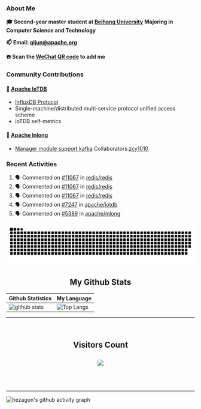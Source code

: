 ### About Me

**🎓 Second-year master student at [Beihang University](https://www.buaa.edu.cn/)** **Majoring in Computer Science and Technology**

**📫 Email: qijun@apache.org**

**☎️ Scan the [WeChat QR code](https://github.com/jun0315/jun0315/issues/1) to add me**

### Community Contributions

#### 🚀 [Apache IoTDB](https://github.com/apache/iotdb/pulls?q=+is%3Apr+author%3Ajun0315)

- [InfluxDB Protocol](https://iotdb.apache.org/zh/UserGuide/Master/API/InfluxDB-Protocol.html)
- Single-machine/distributed multi-service protocol unified access scheme
- IoTDB self-metrics

#### 🚀 [Apache Inlong](https://github.com/apache/inlong/pulls?q=+is%3Apr+author%3Ajun0315)

- [Manager module support kafka](https://github.com/apache/inlong/pull/5389)     Collaborators:[zcy1010](https://github.com/zcy1010)


### Recent Activities
<!--START_SECTION:activity-->
1. 🗣 Commented on [#11067](https://github.com/redis/redis/issues/11067) in [redis/redis](https://github.com/redis/redis)
2. 🗣 Commented on [#11067](https://github.com/redis/redis/issues/11067) in [redis/redis](https://github.com/redis/redis)
3. 🗣 Commented on [#11067](https://github.com/redis/redis/issues/11067) in [redis/redis](https://github.com/redis/redis)
4. 🗣 Commented on [#7247](https://github.com/apache/iotdb/issues/7247) in [apache/iotdb](https://github.com/apache/iotdb)
5. 🗣 Commented on [#5389](https://github.com/apache/inlong/issues/5389) in [apache/inlong](https://github.com/apache/inlong)
<!--END_SECTION:activity-->

![github contribution grid snake animation](https://raw.githubusercontent.com/jun0315/jun0315/output/github-contribution-grid-snake.svg)

<!-- START NEW SECTION -->
<p align="center">
 <h2 align="center">My Github Stats</h2>

| Github Statistics                                                                                           | My Language                                                                                                                 |
| ----------------------------------------------------------------------------------------------------------- | --------------------------------------------------------------------------------------------------------------------------- |
| ![github stats](https://github-readme-stats.vercel.app/api?username=jun0315&theme=dark&show_icons=true) | ![Top Langs](https://github-readme-stats.vercel.app/api/top-langs/?username=jun0315&hide=TeX&layout=compact&theme=dark) |

<hr>

<div align="center">
<br><h2 align="centre"><b>Visitors Count</b></p>  
<p align="center"><img align="center" src="https://profile-counter.glitch.me/{jun0315}/count.svg" /></p> 
<br></div>

<hr>

![hezagon's github activity graph](https://activity-graph.herokuapp.com/graph?username=jun0315&theme=react-dark)

